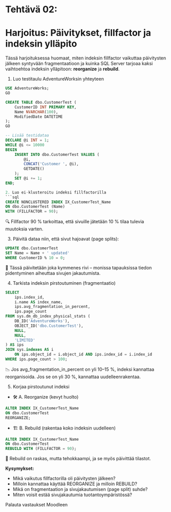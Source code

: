 # Tehtävä 02:

# Harjoitus: Päivitykset, fillfactor ja indeksin ylläpito

Tässä harjoituksessa huomaat, miten indeksin fillfactor vaikuttaa päivitysten jälkeen syntyvään fragmentaatioon ja kuinka SQL Server tarjoaa kaksi vaihtoehtoa indeksin ylläpitoon: **reorganize** ja **rebuild**.


1. Luo testitaulu AdventureWorksin yhteyteen

```sql
USE AdventureWorks;
GO

CREATE TABLE dbo.CustomerTest (
    CustomerID INT PRIMARY KEY,
    Name NVARCHAR(100),
    ModifiedDate DATETIME
);
GO

-- Lisää testidataa
DECLARE @i INT = 1;
WHILE @i <= 10000
BEGIN
    INSERT INTO dbo.CustomerTest VALUES (
        @i,
        CONCAT('Customer ', @i),
        GETDATE()
    );
    SET @i += 1;
END;

2. Luo ei-klusteroitu indeksi fillfactorilla
```sql
CREATE NONCLUSTERED INDEX IX_CustomerTest_Name
ON dbo.CustomerTest (Name)
WITH (FILLFACTOR = 90);
```
🔍 Fillfactor 90 % tarkoittaa, että sivuille jätetään 10 % tilaa tulevia muutoksia varten.

3. Päivitä dataa niin, että sivut hajoavat (page splits):

```sql
UPDATE dbo.CustomerTest
SET Name = Name + ' updated'
WHERE CustomerID % 10 = 0;
```

🔄 Tässä päivitetään joka kymmenes rivi – monissa tapauksissa tiedon pidentyminen aiheuttaa sivujen jakautumista.

4. Tarkista indeksin pirstoutuminen (fragmentaatio)

```sql
SELECT 
    ips.index_id,
    i.name AS index_name,
    ips.avg_fragmentation_in_percent,
    ips.page_count
FROM sys.dm_db_index_physical_stats (
    DB_ID('AdventureWorks'),
    OBJECT_ID('dbo.CustomerTest'),
    NULL,
    NULL,
    'LIMITED'
) AS ips
JOIN sys.indexes AS i
    ON ips.object_id = i.object_id AND ips.index_id = i.index_id
WHERE ips.page_count > 100;
```

📉 Jos avg_fragmentation_in_percent on yli 10–15 %, indeksi kannattaa reorganisoida. Jos se on yli 30 %, kannattaa uudelleenrakentaa.

5. Korjaa pirstoutunut indeksi
- 🛠 A. Reorganize (kevyt huolto)
```sql
ALTER INDEX IX_CustomerTest_Name
ON dbo.CustomerTest
REORGANIZE;
```

- 🏗 B. Rebuild (rakentaa koko indeksin uudelleen)
```sql
ALTER INDEX IX_CustomerTest_Name
ON dbo.CustomerTest
REBUILD WITH (FILLFACTOR = 90);
```
📝 Rebuild on raskas, mutta tehokkaampi, ja se myös päivittää tilastot.

**Kysymykset:**
- Mikä vaikutus fillfactorilla oli päivitysten jälkeen?
- Milloin kannattaa käyttää REORGANIZE ja milloin REBUILD?
- Mikä on fragmentaation ja sivujakautumisen (page split) suhde?
- Miten voisit estää sivujakautumia tuotantoympäristössä?



Palauta vastaukset Moodleen
